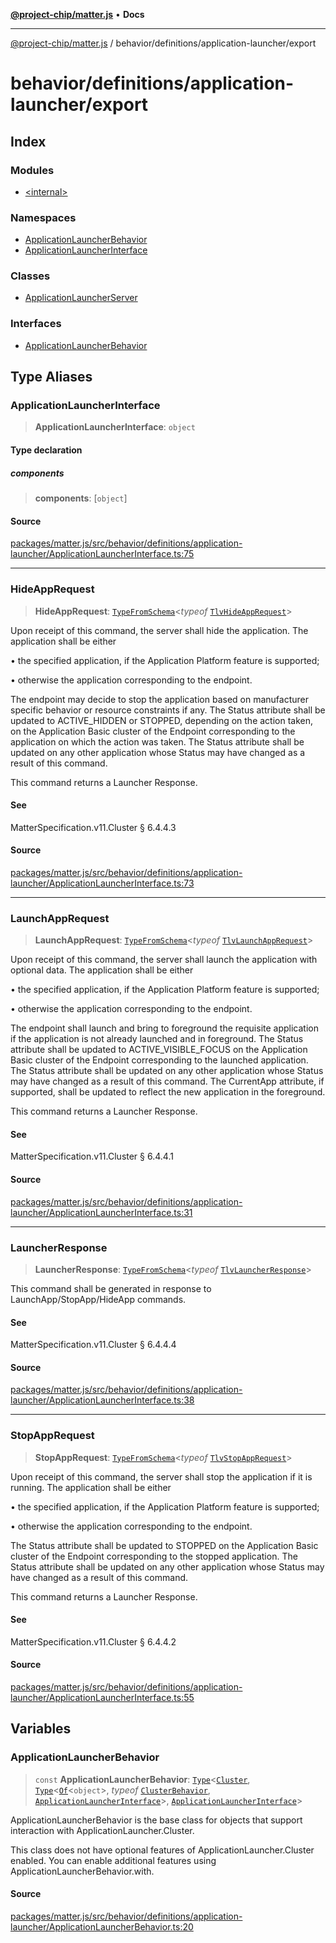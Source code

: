 [**@project-chip/matter.js**](../../../../README.md) • **Docs**

***

[@project-chip/matter.js](../../../../modules.md) / behavior/definitions/application-launcher/export

# behavior/definitions/application-launcher/export

## Index

### Modules

- [\<internal\>](-internal-/README.md)

### Namespaces

- [ApplicationLauncherBehavior](namespaces/ApplicationLauncherBehavior/README.md)
- [ApplicationLauncherInterface](namespaces/ApplicationLauncherInterface/README.md)

### Classes

- [ApplicationLauncherServer](classes/ApplicationLauncherServer.md)

### Interfaces

- [ApplicationLauncherBehavior](interfaces/ApplicationLauncherBehavior.md)

## Type Aliases

### ApplicationLauncherInterface

> **ApplicationLauncherInterface**: `object`

#### Type declaration

##### components

> **components**: [`object`]

#### Source

[packages/matter.js/src/behavior/definitions/application-launcher/ApplicationLauncherInterface.ts:75](https://github.com/project-chip/matter.js/blob/7a8cbb56b87d4ccf34bec5a9a95ab40a1711324f/packages/matter.js/src/behavior/definitions/application-launcher/ApplicationLauncherInterface.ts#L75)

***

### HideAppRequest

> **HideAppRequest**: [`TypeFromSchema`](../../../../tlv/export/README.md#typefromschemas)\<*typeof* [`TlvHideAppRequest`](../../../../cluster/export/namespaces/ApplicationLauncher/README.md#tlvhideapprequest)\>

Upon receipt of this command, the server shall hide the application. The application shall be either

  • the specified application, if the Application Platform feature is supported;

  • otherwise the application corresponding to the endpoint.

The endpoint may decide to stop the application based on manufacturer specific behavior or resource constraints if
any. The Status attribute shall be updated to ACTIVE_HIDDEN or STOPPED, depending on the action taken, on the
Application Basic cluster of the Endpoint corresponding to the application on which the action was taken. The Status
attribute shall be updated on any other application whose Status may have changed as a result of this command.

This command returns a Launcher Response.

#### See

MatterSpecification.v11.Cluster § 6.4.4.3

#### Source

[packages/matter.js/src/behavior/definitions/application-launcher/ApplicationLauncherInterface.ts:73](https://github.com/project-chip/matter.js/blob/7a8cbb56b87d4ccf34bec5a9a95ab40a1711324f/packages/matter.js/src/behavior/definitions/application-launcher/ApplicationLauncherInterface.ts#L73)

***

### LaunchAppRequest

> **LaunchAppRequest**: [`TypeFromSchema`](../../../../tlv/export/README.md#typefromschemas)\<*typeof* [`TlvLaunchAppRequest`](../../../../cluster/export/namespaces/ApplicationLauncher/README.md#tlvlaunchapprequest)\>

Upon receipt of this command, the server shall launch the application with optional data. The application shall be
either

  • the specified application, if the Application Platform feature is supported;

  • otherwise the application corresponding to the endpoint.

The endpoint shall launch and bring to foreground the requisite application if the application is not already
launched and in foreground. The Status attribute shall be updated to ACTIVE_VISIBLE_FOCUS on the Application Basic
cluster of the Endpoint corresponding to the launched application. The Status attribute shall be updated on any
other application whose Status may have changed as a result of this command. The CurrentApp attribute, if supported,
shall be updated to reflect the new application in the foreground.

This command returns a Launcher Response.

#### See

MatterSpecification.v11.Cluster § 6.4.4.1

#### Source

[packages/matter.js/src/behavior/definitions/application-launcher/ApplicationLauncherInterface.ts:31](https://github.com/project-chip/matter.js/blob/7a8cbb56b87d4ccf34bec5a9a95ab40a1711324f/packages/matter.js/src/behavior/definitions/application-launcher/ApplicationLauncherInterface.ts#L31)

***

### LauncherResponse

> **LauncherResponse**: [`TypeFromSchema`](../../../../tlv/export/README.md#typefromschemas)\<*typeof* [`TlvLauncherResponse`](../../../../cluster/export/namespaces/ApplicationLauncher/README.md#tlvlauncherresponse)\>

This command shall be generated in response to LaunchApp/StopApp/HideApp commands.

#### See

MatterSpecification.v11.Cluster § 6.4.4.4

#### Source

[packages/matter.js/src/behavior/definitions/application-launcher/ApplicationLauncherInterface.ts:38](https://github.com/project-chip/matter.js/blob/7a8cbb56b87d4ccf34bec5a9a95ab40a1711324f/packages/matter.js/src/behavior/definitions/application-launcher/ApplicationLauncherInterface.ts#L38)

***

### StopAppRequest

> **StopAppRequest**: [`TypeFromSchema`](../../../../tlv/export/README.md#typefromschemas)\<*typeof* [`TlvStopAppRequest`](../../../../cluster/export/namespaces/ApplicationLauncher/README.md#tlvstopapprequest)\>

Upon receipt of this command, the server shall stop the application if it is running. The application shall be either

  • the specified application, if the Application Platform feature is supported;

  • otherwise the application corresponding to the endpoint.

The Status attribute shall be updated to STOPPED on the Application Basic cluster of the Endpoint corresponding to
the stopped application. The Status attribute shall be updated on any other application whose Status may have
changed as a result of this command.

This command returns a Launcher Response.

#### See

MatterSpecification.v11.Cluster § 6.4.4.2

#### Source

[packages/matter.js/src/behavior/definitions/application-launcher/ApplicationLauncherInterface.ts:55](https://github.com/project-chip/matter.js/blob/7a8cbb56b87d4ccf34bec5a9a95ab40a1711324f/packages/matter.js/src/behavior/definitions/application-launcher/ApplicationLauncherInterface.ts#L55)

## Variables

### ApplicationLauncherBehavior

> `const` **ApplicationLauncherBehavior**: [`Type`](../../../cluster/export/namespaces/ClusterBehavior/interfaces/Type.md)\<[`Cluster`](../../../../cluster/export/namespaces/ApplicationLauncher/interfaces/Cluster.md), [`Type`](../../../cluster/export/namespaces/ClusterBehavior/interfaces/Type.md)\<[`Of`](../../../../cluster/export/namespaces/ClusterType/interfaces/Of.md)\<`object`\>, *typeof* [`ClusterBehavior`](../../../cluster/export/namespaces/ClusterBehavior/README.md), [`ApplicationLauncherInterface`](README.md#applicationlauncherinterface)\>, [`ApplicationLauncherInterface`](README.md#applicationlauncherinterface)\>

ApplicationLauncherBehavior is the base class for objects that support interaction with ApplicationLauncher.Cluster.

This class does not have optional features of ApplicationLauncher.Cluster enabled. You can enable additional
features using ApplicationLauncherBehavior.with.

#### Source

[packages/matter.js/src/behavior/definitions/application-launcher/ApplicationLauncherBehavior.ts:20](https://github.com/project-chip/matter.js/blob/7a8cbb56b87d4ccf34bec5a9a95ab40a1711324f/packages/matter.js/src/behavior/definitions/application-launcher/ApplicationLauncherBehavior.ts#L20)
